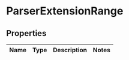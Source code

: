 # ParserExtensionRange

## Properties
Name | Type | Description | Notes
------------ | ------------- | ------------- | -------------
